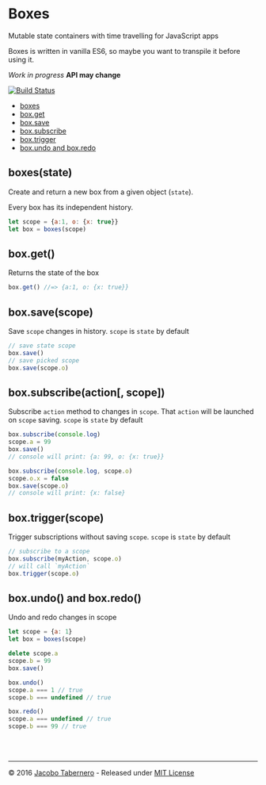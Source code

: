 Boxes
=====

Mutable state containers with time travelling for JavaScript apps

Boxes is written in vanilla ES6, so maybe you want to transpile it before using it.

*Work in progress* **API may change**

[![Build Status](https://travis-ci.org/jacoborus/boxes.svg?branch=master)](https://travis-ci.org/jacoborus/boxes)

- [boxes](#boxes-api)
- [box.get](#box-get-api)
- [box.save](#box-save-api)
- [box.subscribe](#box-subscribe-api)
- [box.trigger](#box-trigger-api)
- [box.undo and box.redo](#box-undo-redo-api)



<a name="boxes-api"></a>
## boxes(state)

Create and return a new box from a given object (`state`).

Every box has its independent history.

```js
let scope = {a:1, o: {x: true}}
let box = boxes(scope)
```



<a name="box-get-api"></a>
## box.get()

Returns the state of the box

```js
box.get() //=> {a:1, o: {x: true}}
```



<a name="box-save-api"></a>
## box.save(scope)

Save `scope` changes in history. `scope` is `state` by default

```js
// save state scope
box.save()
// save picked scope
box.save(scope.o)
```



<a name="box-subscribe-api"></a>
## box.subscribe(action[, scope])

Subscribe `action` method to changes in `scope`.  That `action` will be launched on `scope` saving. `scope` is `state` by default

```js
box.subscribe(console.log)
scope.a = 99
box.save()
// console will print: {a: 99, o: {x: true}}

box.subscribe(console.log, scope.o)
scope.o.x = false
box.save(scope.o)
// console will print: {x: false}
```



<a name="box-trigger-api"></a>
## box.trigger(scope)

Trigger subscriptions without saving `scope`. `scope` is `state` by default

```js
// subscribe to a scope
box.subscribe(myAction, scope.o)
// will call `myAction`
box.trigger(scope.o)
```



<a name="box-undo-redo-api"></a>
## box.undo() and box.redo()

Undo and redo changes in scope

```js
let scope = {a: 1}
let box = boxes(scope)

delete scope.a
scope.b = 99
box.save()

box.undo()
scope.a === 1 // true
scope.b === undefined // true

box.redo()
scope.a === undefined // true
scope.b === 99 // true
```

<br><br>

---

© 2016 [Jacobo Tabernero](https://github.com/jacoborus) - Released under [MIT License](https://raw.github.com/jacoborus/boxes/master/LICENSE)

